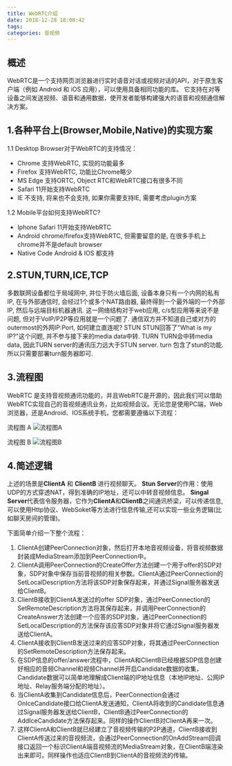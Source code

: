 ```yaml
---
title: WebRTC介绍
date: 2018-12-28 18:08:42
tags: 
categories: 音视频
---
```


## 概述
WebRTC是一个支持网页浏览器进行实时语音对话或视频对话的API，对于原生客户端（例如 Android 和 iOS 应用），可以使用具备相同功能的库。
它支持在对等设备之间发送视频、语音和通用数据，使开发者能够构建强大的语音和视频通信解决方案。

## 1.各种平台上(Browser,Mobile,Native)的实现方案
1.1 Desktop Browser对于WebRTC的支持情况：
* Chrome 支持WebRTC, 实现的功能最多
* Firefox 支持WebRTC, 功能比Chrome略少
* MS Edge 支持ORTC, Object RTC和WebRTC接口有很多不同
* Safari 11开始支持WebRTC
* IE 不支持, 将来也不会支持, 如果你需要支持IE, 需要考虑plugin方案

1.2 Mobile平台如何支持WebRTC?
* Iphone Safari 11开始支持WebRTC
* Android chrome/firefox支持WebRTC, 但需要留意的是, 在很多手机上chrome并不是default browser
* Native Code Android & IOS 都支持


## 2.STUN,TURN,ICE,TCP
多数联网设备都位于局域网中, 并位于防火墙后面, 设备本身只有一个内网的私有IP, 在与外部通信时, 会经过1个或多个NAT路由器, 最终得到一个最外端的一个外部IP, 然后与远端目标机器通讯. 这一网络结构对于web应用, c/s型应用等来说不是问题, 但对于VoIP/P2P等应用就是一个问题了. 通信双方并不知道自己或对方的outermost的外网IP:Port, 如何建立直连呢?
STUN
STUN回答了"What is my IP?"这个问题, 并不参与接下来的media data中转.
TURN
TURN会中转media data, 因此TURN server的通讯压力远大于STUN server.
turn 包含了stun的功能. 所以只需要部署turn服务器即可. 

## 3.流程图
WebRTC 是支持音视频通讯功能的，并且WebRTC是开源的，因此我们可以借助WebRTC实现自己的音视频通讯业务，比如视频会议。无论您是使用PC端，Web浏览器，还是Android、IOS系统手机，您都需要遵循以下流程：

流程图 A
![流程图A](/images/WebRTC1.png)

流程图 B
![流程图B](/images/WebRTC2.png)

## 4.简述逻辑
上述的场景是**ClientA** 和 **ClientB** 进行视频聊天。
**Stun Server**的作用：使用UDP的方式穿透NAT，得到准确的IP地址，还可以中转音视频信息。
**Singal Server**代表信令服务器，它作为**ClientA**和**ClientB**之间通讯桥梁，可以传递信息,可以使用Http协议、WebSoket等方法进行信息传输,还可以实现一些业务逻辑(比如聊天房间的管理)。

下面简单介绍一下整个流程：
 1. ClientA创建PeerConnection对象，然后打开本地音视频设备，将音视频数据封装成MediaStream添加到PeerConnection中。
 2. ClientA调用PeerConnection的CreateOffer方法创建一个用于offer的SDP对象，SDP对象中保存当前音视频的相关参数。ClientA通过PeerConnection的SetLocalDescription方法将该SDP对象保存起来，并通过Signal服务器发送给ClientB。
 3. ClientB接收到ClientA发送过的offer SDP对象，通过PeerConnection的SetRemoteDescription方法将其保存起来，并调用PeerConnection的CreateAnswer方法创建一个应答的SDP对象，通过PeerConnection的SetLocalDescription的方法保存该应答SDP对象并将它通过Signal服务器发送给ClientA。
 4. ClientA接收到ClientB发送过来的应答SDP对象，将其通过PeerConnection的SetRemoteDescription方法保存起来。
 5. 在SDP信息的offer/answer流程中，ClientA和ClientB已经根据SDP信息创建好相应的音频Channel和视频Channel并开启Candidate数据的收集，Candidate数据可以简单地理解成Client端的IP地址信息（本地IP地址、公网IP地址、Relay服务端分配的地址）。
 6. 当ClientA收集到Candidate信息后，PeerConnection会通过OnIceCandidate接口给ClientA发送通知，ClientA将收到的Candidate信息通过Signal服务器发送给ClientB，ClientB通过PeerConnection的AddIceCandidate方法保存起来。同样的操作ClientB对ClientA再来一次。
 7. 这样ClientA和ClientB就已经建立了音视频传输的P2P通道，ClientB接收到ClientA传送过来的音视频流，会通过PeerConnection的OnAddStream回调接口返回一个标识ClientA端音视频流的MediaStream对象，在ClientB端渲染出来即可。同样操作也适应ClientB到ClientA的音视频流的传输。